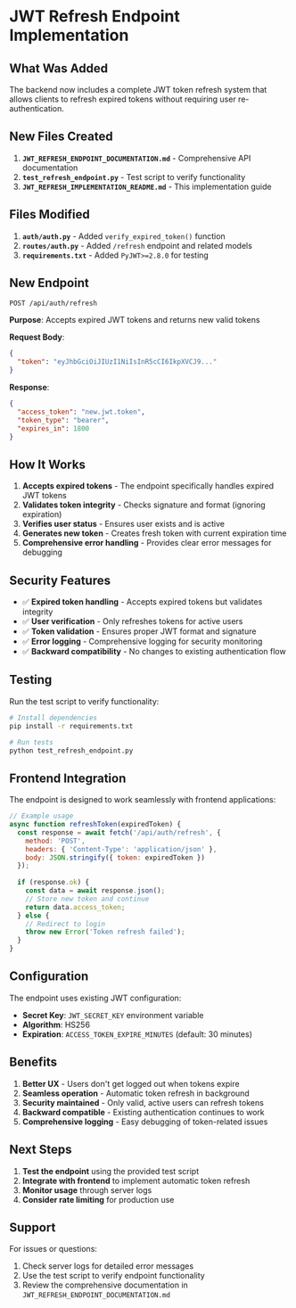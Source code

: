 # JWT Refresh Endpoint Implementation

## What Was Added

The backend now includes a complete JWT token refresh system that allows clients to refresh expired tokens without requiring user re-authentication.

## New Files Created

1. **`JWT_REFRESH_ENDPOINT_DOCUMENTATION.md`** - Comprehensive API documentation
2. **`test_refresh_endpoint.py`** - Test script to verify functionality
3. **`JWT_REFRESH_IMPLEMENTATION_README.md`** - This implementation guide

## Files Modified

1. **`auth/auth.py`** - Added `verify_expired_token()` function
2. **`routes/auth.py`** - Added `/refresh` endpoint and related models
3. **`requirements.txt`** - Added `PyJWT>=2.8.0` for testing

## New Endpoint

```
POST /api/auth/refresh
```

**Purpose**: Accepts expired JWT tokens and returns new valid tokens

**Request Body**:
```json
{
  "token": "eyJhbGciOiJIUzI1NiIsInR5cCI6IkpXVCJ9..."
}
```

**Response**:
```json
{
  "access_token": "new.jwt.token",
  "token_type": "bearer",
  "expires_in": 1800
}
```

## How It Works

1. **Accepts expired tokens** - The endpoint specifically handles expired JWT tokens
2. **Validates token integrity** - Checks signature and format (ignoring expiration)
3. **Verifies user status** - Ensures user exists and is active
4. **Generates new token** - Creates fresh token with current expiration time
5. **Comprehensive error handling** - Provides clear error messages for debugging

## Security Features

- ✅ **Expired token handling** - Accepts expired tokens but validates integrity
- ✅ **User verification** - Only refreshes tokens for active users
- ✅ **Token validation** - Ensures proper JWT format and signature
- ✅ **Error logging** - Comprehensive logging for security monitoring
- ✅ **Backward compatibility** - No changes to existing authentication flow

## Testing

Run the test script to verify functionality:

```bash
# Install dependencies
pip install -r requirements.txt

# Run tests
python test_refresh_endpoint.py
```

## Frontend Integration

The endpoint is designed to work seamlessly with frontend applications:

```javascript
// Example usage
async function refreshToken(expiredToken) {
  const response = await fetch('/api/auth/refresh', {
    method: 'POST',
    headers: { 'Content-Type': 'application/json' },
    body: JSON.stringify({ token: expiredToken })
  });
  
  if (response.ok) {
    const data = await response.json();
    // Store new token and continue
    return data.access_token;
  } else {
    // Redirect to login
    throw new Error('Token refresh failed');
  }
}
```

## Configuration

The endpoint uses existing JWT configuration:
- **Secret Key**: `JWT_SECRET_KEY` environment variable
- **Algorithm**: HS256
- **Expiration**: `ACCESS_TOKEN_EXPIRE_MINUTES` (default: 30 minutes)

## Benefits

1. **Better UX** - Users don't get logged out when tokens expire
2. **Seamless operation** - Automatic token refresh in background
3. **Security maintained** - Only valid, active users can refresh tokens
4. **Backward compatible** - Existing authentication continues to work
5. **Comprehensive logging** - Easy debugging of token-related issues

## Next Steps

1. **Test the endpoint** using the provided test script
2. **Integrate with frontend** to implement automatic token refresh
3. **Monitor usage** through server logs
4. **Consider rate limiting** for production use

## Support

For issues or questions:
1. Check server logs for detailed error messages
2. Use the test script to verify endpoint functionality
3. Review the comprehensive documentation in `JWT_REFRESH_ENDPOINT_DOCUMENTATION.md`
